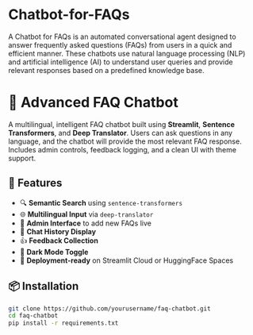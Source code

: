 # Chatbot-for-FAQs
A Chatbot for FAQs is an automated conversational agent designed to answer frequently asked questions (FAQs) from users in a quick and efficient manner. These chatbots use natural language processing (NLP) and artificial intelligence (AI) to understand user queries and provide relevant responses based on a predefined knowledge base.

# 💬 Advanced FAQ Chatbot

A multilingual, intelligent FAQ chatbot built using **Streamlit**, **Sentence Transformers**, and **Deep Translator**. Users can ask questions in any language, and the chatbot will provide the most relevant FAQ response. Includes admin controls, feedback logging, and a clean UI with theme support.

## 🌟 Features

- 🔍 **Semantic Search** using `sentence-transformers`
- 🌐 **Multilingual Input** via `deep-translator`
- 📝 **Admin Interface** to add new FAQs live
- 💬 **Chat History Display**
- 👍 **Feedback Collection**
- 🌙 **Dark Mode Toggle**
- 🚀 **Deployment-ready** on Streamlit Cloud or HuggingFace Spaces

## 📦 Installation

```bash
git clone https://github.com/yourusername/faq-chatbot.git
cd faq-chatbot
pip install -r requirements.txt
